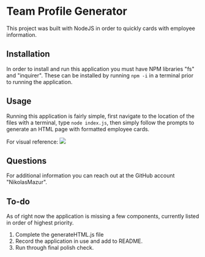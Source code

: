 # Team Profile Generator
This project was built with NodeJS in order to quickly cards with employee information. 

## Installation
In order to install and run this application you must have NPM libraries "fs" and "inquirer". These can be installed by running `npm -i` in a terminal prior to running the application.

## Usage
Running this application is fairly simple, first navigate to the location of the files with a terminal, type `node index.js`, then simply follow the prompts to generate an HTML page with formatted employee cards.

For visual reference: ![](./assets/placeholder.gif)

## Questions
For additional information you can reach out at the GitHub account "NikolasMazur".

## To-do
As of right now the application is missing a few components, currently listed in order of highest priority.
1. Complete the generateHTML.js file
2. Record the application in use and add to README.
3. Run through final polish check.